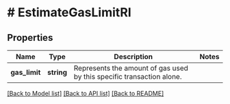 # # EstimateGasLimitRI

## Properties

Name | Type | Description | Notes
------------ | ------------- | ------------- | -------------
**gas_limit** | **string** | Represents the amount of gas used by this specific transaction alone. |

[[Back to Model list]](../../README.md#models) [[Back to API list]](../../README.md#endpoints) [[Back to README]](../../README.md)
